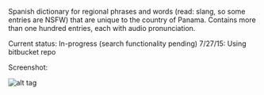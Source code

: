 Spanish dictionary for regional phrases and words (read: slang, so some entries are NSFW) that are unique to the country of Panama. Contains more than one hundred entries, each with audio pronunciation.

Current status: In-progress (search functionality pending)
7/27/15: Using bitbucket repo

Screenshot:

![alt tag](https://raw.github.com/jecw/ptydictionary/master/ptydiccionarioscreenshot.png)
